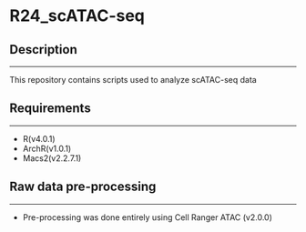 # R24_scATAC-seq
## Description
--------------
This repository contains scripts used to analyze scATAC-seq data

## Requirements 
--------------
- R(v4.0.1)
- ArchR(v1.0.1)
- Macs2(v2.2.7.1)

## Raw data pre-processing 
--------------
- Pre-processing was done entirely using Cell Ranger ATAC (v2.0.0)

